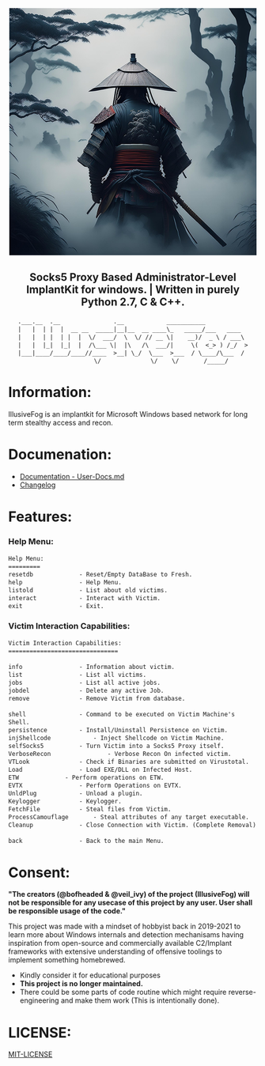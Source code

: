 <div align="center">
  <a href="https://github.com/ChaitanyaHaritash/IllusiveFog/">
    <img src="banner.png"  width="500" height="500">
  </a>

  <h2>Socks5 Proxy Based Administrator-Level ImplantKit for windows. | Written in purely Python 2.7, C & C++.</h2>
</div>
</center>
<center>

    .___.__  .__               .__            ___________            
    |   |  | |  |  __ __  _____|__|__  __ ____\_   _____/___   ____  
    |   |  | |  | |  |  \/  ___/  \  \/ // __ \|    __)/  _ \ / ___\ 
    |   |  |_|  |_|  |  /\___ \|  |\   /\  ___/|     \(  <_> ) /_/  >
    |___|____/____/____//____  >__| \_/  \___  >___  / \____/\___  / 
                            \/              \/    \/       /_____/        
		
</center>

# Information:
IllusiveFog is an implantkit for Microsoft Windows based network for long term stealthy access and recon.

# Documenation:
 * [Documentation - User-Docs.md](https://github.com/ChaitanyaHaritash/IllusiveFog/blob/main/docs/user-docs.md)
 * [Changelog](https://github.com/ChaitanyaHaritash/IllusiveFog/blob/main/docs/change.log.md)

# Features:
 ### Help Menu:
	Help Menu:
 	=========
	resetdb 			- Reset/Empty DataBase to Fresh.
	help 				- Help Menu.
	listold 			- List about old victims.
	interact 			- Interact with Victim.
	exit 	 			- Exit.

 ### Victim Interaction Capabilities:

	Victim Interaction Capabilities:
	===============================
	
	info  				- Information about victim.
	list				- List all victims.
	jobs				- List all active jobs.
	jobdel				- Delete any active Job.
	remove				- Remove Victim from database.
	
	shell 				- Command to be executed on Victim Machine's Shell.
	persistence			- Install/Uninstall Persistence on Victim.
	injShellcode			- Inject Shellcode on Victim Machine.
	selfSocks5			- Turn Victim into a Socks5 Proxy itself.
	VerboseRecon		        - Verbose Recon On infected victim.
	VTLook				- Check if Binaries are submitted on Virustotal.
	Load				- Load EXE/DLL on Infected Host.
	ETW				- Perform operations on ETW.
	EVTX			 	- Perform Operations on EVTX. 
	UnldPlug			- Unload a plugin.
	Keylogger			- Keylogger.
	FetchFile			- Steal files from Victim.
	ProcessCamouflage  		- Steal attributes of any target executable.  
	Cleanup				- Close Connection with Victim. (Complete Removal)
	
	back  				- Back to the main Menu.


# Consent: 
 **"The creators (@bofheaded & @veil_ivy) of the project (IllusiveFog) will not be responsible for any usecase of this project by any user.
User shall be responsible usage of the code."**

This project was made with a mindset of hobbyist back in 2019-2021 to learn more about Windows internals and detection mechanisams having inspiration 
from open-source and commercially available C2/Implant frameworks with extensive understanding of offensive toolings to implement something homebrewed.

 * Kindly consider it for educational purposes
 * **This project is no longer maintained.**
 * There could be some parts of code routine which might require reverse-engineering and make them work (This is intentionally done).

# LICENSE:
[MIT-LICENSE](https://github.com/ChaitanyaHaritash/IllusiveFog/blob/main/LICENSE)
